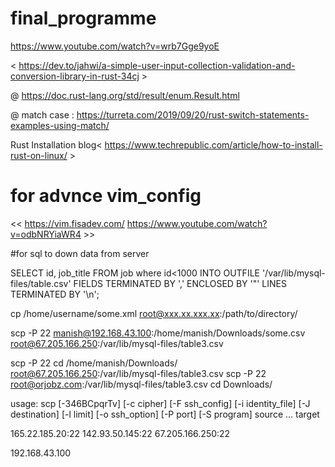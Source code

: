 # final_programme
https://www.youtube.com/watch?v=wrb7Gge9yoE

< https://dev.to/jahwi/a-simple-user-input-collection-validation-and-conversion-library-in-rust-34cj >

@ https://doc.rust-lang.org/std/result/enum.Result.html

@ match case : https://turreta.com/2019/09/20/rust-switch-statements-examples-using-match/

Rust Installation blog< https://www.techrepublic.com/article/how-to-install-rust-on-linux/ >


# for advnce vim_config

<< https://vim.fisadev.com/   https://www.youtube.com/watch?v=odbNRYiaWR4   >>







#for sql to down data from server

SELECT id, job_title FROM job where id<1000
INTO OUTFILE '/var/lib/mysql-files/table.csv'
FIELDS TERMINATED BY ','
ENCLOSED BY '"'
LINES TERMINATED BY '\n';

cp /home/username/some.xml root@xxx.xx.xxx.xx:/path/to/directory/  


scp -P 22 manish@192.168.43.100:/home/manish/Downloads/some.csv root@67.205.166.250:/var/lib/mysql-files/table3.csv    


scp -P 22 cd /home/manish/Downloads/ root@67.205.166.250:/var/lib/mysql-files/table3.csv 
scp -P 22 root@orjobz.com:/var/lib/mysql-files/table3.csv cd Downloads/ 


usage: scp [-346BCpqrTv] [-c cipher] [-F ssh_config] [-i identity_file]
            [-J destination] [-l limit] [-o ssh_option] [-P port]
            [-S program] source ... target


165.22.185.20:22
142.93.50.145:22
67.205.166.250:22

192.168.43.100



